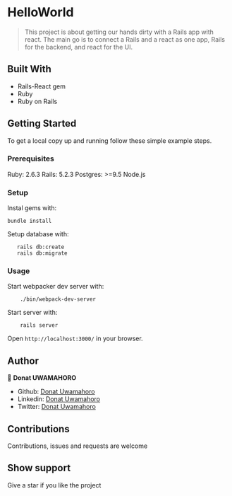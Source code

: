 # HelloWorld 
> This project is about getting our hands dirty with a Rails app with react. The main go is to connect a Rails and a react as one app, Rails for the backend, and react for the UI.

## Built With
- Rails-React gem
- Ruby
- Ruby on Rails

## Getting Started

To get a local copy up and running follow these simple example steps.

### Prerequisites

Ruby: 2.6.3
Rails: 5.2.3
Postgres: >=9.5
Node.js

### Setup

Instal gems with:

```
bundle install
```

Setup database with:

```
   rails db:create
   rails db:migrate
```

### Usage

Start webpacker dev server with:

```
    ./bin/webpack-dev-server
```

Start server with:

```
    rails server
```

Open `http://localhost:3000/` in your browser.

## Author

👤 **Donat UWAMAHORO**

- Github: [Donat Uwamahoro](https://github.com/uwadonat)
- Linkedin: [Donat Uwamahoro](https://www.linkedin.com/in/uwadonat)
- Twitter: [Donat Uwamahoro](https://twitter.com/uwahoroDonat)

## Contributions

Contributions, issues and requests are welcome

## Show support

Give a star if you like the project

